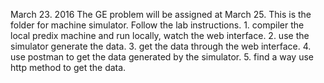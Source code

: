 March 23. 2016
The GE problem will be assigned at March 25.
This is the folder for machine simulator.
Follow the lab instructions.
    1. compiler the local predix machine and run locally, watch the web interface.
    2. use the simulator generate the data.
    3. get the data through the web interface.
    4. use postman to get the data generated by the simulator.
    5. find a way use http method to get the data.
